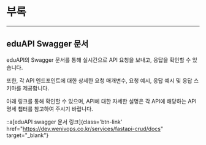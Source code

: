 # 부록

---

## eduAPI Swagger 문서

eduAPI의 Swagger 문서를 통해 실시간으로 API 요청을 보내고, 응답을 확인할 수 있습니다.

또한, 각 API 엔드포인트에 대한 상세한 요청 매개변수, 요청 예시, 응답 예시 및 응답 스키마를 제공합니다.

아래 링크를 통해 확인할 수 있으며, API에 대한 자세한 설명은 각 API에 해당하는 API 명세 챕터를 참고하여 주시기 바랍니다.

::a[eduAPI swagger 문서 링크]{class='btn-link' href="https://dev.wenivops.co.kr/services/fastapi-crud/docs" target="\_blank"}
